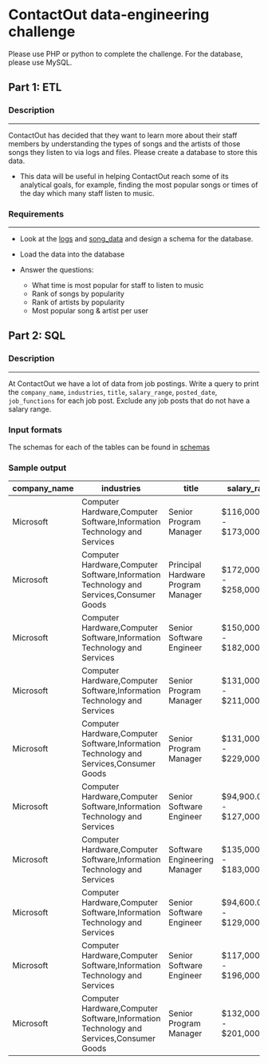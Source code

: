 # ContactOut data-engineering challenge
Please use PHP or python to complete the challenge. For the database, please use MySQL.
## Part 1: ETL

### Description
---
ContactOut has decided that they want to learn more about their staff members by understanding the types of songs and the artists of those songs they listen to via logs and files. Please create a database to store this data.

* This data will be useful in helping ContactOut reach some of its analytical goals, for example, finding the most popular songs or times of the day which many staff listen to music.

### Requirements
---
* Look at the [logs](./data/log_data) and [song_data](./data/song_data) and design a schema for the database.

* Load the data into the database

* Answer the questions:
  - What time is most popular for staff to listen to music
  - Rank of songs by popularity
  - Rank of artists by popularity
  - Most popular song & artist per user

## Part 2: SQL

### Description
---
At ContactOut we have a lot of data from job postings. Write a query to print the `company_name`, `industries`, `title`, `salary_range`, `posted_date`, `job_functions` for each job post. Exclude any job posts that do not have a salary range.

### Input formats
The schemas  for each of the tables can be found in [schemas](./schemas)

### Sample output
| company_name | industries                                                                             | title                              | salary_range                    | posted_date | job_functions                             |
|--------------|----------------------------------------------------------------------------------------|------------------------------------|---------------------------------|-------------|-------------------------------------------|
| Microsoft    | Computer Hardware,Computer Software,Information Technology and Services                | Senior Program Manager             | $116,000.00/yr - $173,000.00/yr | 2021-08-24  | Information Technology,Project Management |
| Microsoft    | Computer Hardware,Computer Software,Information Technology and Services,Consumer Goods | Principal Hardware Program Manager | $172,000.00/yr - $258,000.00/yr | 2021-09-12  | Engineering                               |
| Microsoft    | Computer Hardware,Computer Software,Information Technology and Services                | Senior Software Engineer           | $150,000.00/yr - $182,000.00/yr | 2021-09-12  | Engineering,Information Technology        |
| Microsoft    | Computer Hardware,Computer Software,Information Technology and Services                | Senior Program Manager             | $131,000.00/yr - $211,000.00/yr | 2021-09-11  | Information Technology,Project Management |
| Microsoft    | Computer Hardware,Computer Software,Information Technology and Services,Consumer Goods | Senior Program Manager             | $131,000.00/yr - $229,000.00/yr | 2021-10-26  | Information Technology,Project Management |
| Microsoft    | Computer Hardware,Computer Software,Information Technology and Services                | Senior Software Engineer           | $94,900.00/yr - $127,000.00/yr  | 2021-09-12  | Engineering,Information Technology        |
| Microsoft    | Computer Hardware,Computer Software,Information Technology and Services                | Software Engineering Manager       | $135,000.00/yr - $183,000.00/yr | 2021-09-12  | Engineering,Information Technology        |
| Microsoft    | Computer Hardware,Computer Software,Information Technology and Services                | Senior Software Engineer           | $94,600.00/yr - $129,000.00/yr  | 2021-10-11  | Engineering,Information Technology        |
| Microsoft    | Computer Hardware,Computer Software,Information Technology and Services                | Senior Software Engineer           | $117,000.00/yr - $196,000.00/yr | 2021-09-07  | Engineering,Information Technology        |
| Microsoft    | Computer Hardware,Computer Software,Information Technology and Services,Consumer Goods | Senior Program Manager             | $132,000.00/yr - $201,000.00/yr | 2021-10-18  | Information Technology,Project Management |
